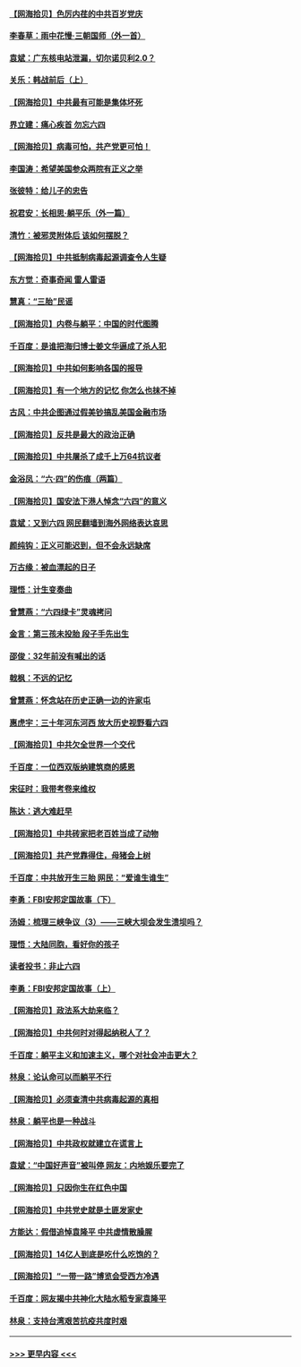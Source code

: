 #### [【网海拾贝】色厉内荏的中共百岁党庆](../pages/nsc993/n13025582.md?t=06170252) 
#### [李春草：雨中花慢‧三朝国师（外一首）](../pages/nsc993/n13025567.md?t=06170252) 
#### [袁斌：广东核电站泄漏，切尔诺贝利2.0？](../pages/nsc993/n13025475.md?t=06170252) 
#### [关乐：韩战前后（上）](../pages/nsc993/n13025387.md?t=06170252) 
#### [【网海拾贝】中共最有可能是集体坏死](../pages/nsc993/n13023101.md?t=06170252) 
#### [界立建：痛心疾首 勿忘六四](../pages/nsc993/n13022339.md?t=06170252) 
#### [【网海拾贝】病毒可怕，共产党更可怕！](../pages/nsc993/n13020728.md?t=06170252) 
#### [李国涛：希望美国参众两院有正义之举](../pages/nsc993/n13020674.md?t=06170252) 
#### [张彼特：给儿子的忠告](../pages/nsc993/n13018934.md?t=06170252) 
#### [祝君安：长相思‧躺平乐（外一篇）](../pages/nsc993/n13018923.md?t=06170252) 
#### [清竹：被邪灵附体后 该如何摆脱？](../pages/nsc993/n13018877.md?t=06170252) 
#### [【网海拾贝】中共抵制病毒起源调查令人生疑](../pages/nsc993/n13017785.md?t=06170252) 
#### [东方觉：奇事奇闻 雷人雷语](../pages/nsc993/n13017577.md?t=06170252) 
#### [慧真：“三胎”民谣](../pages/nsc993/n13017394.md?t=06170252) 
#### [【网海拾贝】内卷与躺平：中国的时代图腾](../pages/nsc993/n13016128.md?t=06170252) 
#### [千百度：是谁把海归博士姜文华逼成了杀人犯](../pages/nsc993/n13015218.md?t=06170252) 
#### [【网海拾贝】中共如何影响各国的报导](../pages/nsc993/n13012599.md?t=06170252) 
#### [【网海拾贝】有一个地方的记忆 你怎么也抹不掉](../pages/nsc993/n13009802.md?t=06170252) 
#### [古风：中共企图通过假美钞搞乱美国金融市场](../pages/nsc993/n13009626.md?t=06170252) 
#### [【网海拾贝】反共是最大的政治正确](../pages/nsc993/n13007051.md?t=06170252) 
#### [【网海拾贝】中共屠杀了成千上万64抗议者](../pages/nsc993/n13002713.md?t=06170252) 
#### [金浴凤：“六·四”的伤痕（两篇）](../pages/nsc993/n13001719.md?t=06170252) 
#### [【网海拾贝】国安法下港人悼念“六四”的意义](../pages/nsc993/n13001039.md?t=06170252) 
#### [袁斌：又到六四 网民翻墙到海外网络表达哀思](../pages/nsc993/n13000995.md?t=06170252) 
#### [颜纯钩：正义可能迟到，但不会永远缺席](../pages/nsc993/n13000920.md?t=06170252) 
#### [万古缘：被血漂起的日子](../pages/nsc993/n13000914.md?t=06170252) 
#### [理悟：计生变奏曲](../pages/nsc993/n13000414.md?t=06170252) 
#### [曾慧燕：“六四绿卡”灵魂拷问](../pages/nsc993/n13000277.md?t=06170252) 
#### [金言：第三孩未投胎 段子手先出生](../pages/nsc993/n13000215.md?t=06170252) 
#### [邵俊：32年前没有喊出的话](../pages/nsc993/n13000181.md?t=06170252) 
#### [戟枫：不远的记忆](../pages/nsc993/n13000121.md?t=06170252) 
#### [曾慧燕：怀念站在历史正确一边的许家屯](../pages/nsc993/n13000073.md?t=06170252) 
#### [惠虎宇：三十年河东河西 放大历史视野看六四](../pages/nsc993/n13000018.md?t=06170252) 
#### [【网海拾贝】中共欠全世界一个交代](../pages/nsc993/n12998706.md?t=06170252) 
#### [千百度：一位西双版纳建筑商的感恩](../pages/nsc993/n12998487.md?t=06170252) 
#### [宋征时：我带考卷来维权](../pages/nsc993/n12994088.md?t=06170252) 
#### [陈达：逃大难赶早](../pages/nsc993/n12993569.md?t=06170252) 
#### [【网海拾贝】中共砖家把老百姓当成了动物](../pages/nsc993/n12993483.md?t=06170252) 
#### [【网海拾贝】共产党靠得住，母猪会上树](../pages/nsc993/n12990730.md?t=06170252) 
#### [千百度：中共放开生三胎 网民：“爱谁生谁生”](../pages/nsc993/n12990644.md?t=06170252) 
#### [李勇：FBI安邦定国故事（下）](../pages/nsc993/n12987854.md?t=06170252) 
#### [汤姆：梳理三峡争议（3）——三峡大坝会发生溃坝吗？](../pages/nsc993/n12989806.md?t=06170252) 
#### [理悟：大陆同胞，看好你的孩子](../pages/nsc993/n12989778.md?t=06170252) 
#### [读者投书：非止六四](../pages/nsc993/n12989673.md?t=06170252) 
#### [李勇：FBI安邦定国故事（上）](../pages/nsc993/n12987749.md?t=06170252) 
#### [【网海拾贝】政法系大劫来临？](../pages/nsc993/n12987596.md?t=06170252) 
#### [【网海拾贝】中共何时对得起纳税人了？](../pages/nsc993/n12985578.md?t=06170252) 
#### [千百度：躺平主义和加速主义，哪个对社会冲击更大？](../pages/nsc993/n12985512.md?t=06170252) 
#### [林泉：论认命可以而躺平不行](../pages/nsc993/n12985505.md?t=06170252) 
#### [【网海拾贝】必须查清中共病毒起源的真相](../pages/nsc993/n12984276.md?t=06170252) 
#### [林泉：躺平也是一种战斗](../pages/nsc993/n12984194.md?t=06170252) 
#### [【网海拾贝】中共政权就建立在谎言上](../pages/nsc993/n12981880.md?t=06170252) 
#### [袁斌：“中国好声音”被叫停 网友：内地娱乐要完了](../pages/nsc993/n12981826.md?t=06170252) 
#### [【网海拾贝】只因你生在红色中国](../pages/nsc993/n12979096.md?t=06170252) 
#### [【网海拾贝】中共党史就是土匪发家史](../pages/nsc993/n12976478.md?t=06170252) 
#### [方能达：假借追悼袁隆平 中共虚情散臊腥](../pages/nsc993/n12976396.md?t=06170252) 
#### [【网海拾贝】14亿人到底是吃什么吃饱的？](../pages/nsc993/n12974125.md?t=06170252) 
#### [【网海拾贝】“一带一路”博览会受西方冷遇](../pages/nsc993/n12971787.md?t=06170252) 
#### [千百度：网友揭中共神化大陆水稻专家袁隆平](../pages/nsc993/n12971733.md?t=06170252) 
#### [林泉：支持台湾艰苦抗疫共度时艰](../pages/nsc993/n12971350.md?t=06170252) 

----
#### [ >>> 更早内容 <<< ](../indexes/nsc993-earlier.md)
